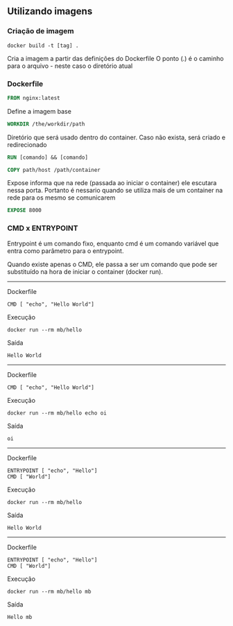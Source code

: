 ## Utilizando imagens


### Criação de imagem
```
docker build -t [tag] .
```
Cria a imagem a partir das definições do Dockerfile
O ponto (.) é o caminho para o arquivo - neste caso o diretório atual


### Dockerfile

``` Dockerfile
FROM nginx:latest
```
Define a imagem base 

``` Dockerfile
WORKDIR /the/workdir/path
```
Diretório que será usado dentro do container. Caso não exista, será criado e redirecionado


``` Dockerfile
RUN [comando] && [comando]
```

``` Dockerfile
COPY path/host /path/container
```

Expose informa que na rede (passada ao iniciar o container) ele escutara nessa porta. Portanto é nessario quando se utiliza mais de um container na rede para os mesmo se comunicarem

``` Dockerfile
EXPOSE 8000
```

### CMD x ENTRYPOINT

Entrypoint é um comando fixo, enquanto cmd é um comando variável que entra como parâmetro para o entrypoint. 

Quando existe apenas o CMD, ele passa a ser um comando que pode ser substituído na hora de iniciar o container (docker run).

------
Dockerfile

```
CMD [ "echo", "Hello World"]
```

Execução

````
docker run --rm mb/hello
````

Saída

````
Hello World
````

-------

Dockerfile

```
CMD [ "echo", "Hello World"]
```

Execução

````
docker run --rm mb/hello echo oi
````

Saída

````
oi
````
------

Dockerfile

```
ENTRYPOINT [ "echo", "Hello"]
CMD [ "World"]
```

Execução

````
docker run --rm mb/hello 
````

Saída

````
Hello World
````

-------

Dockerfile

```
ENTRYPOINT [ "echo", "Hello"]
CMD [ "World"]
```

Execução

````
docker run --rm mb/hello mb 
````

Saída

````
Hello mb
````


